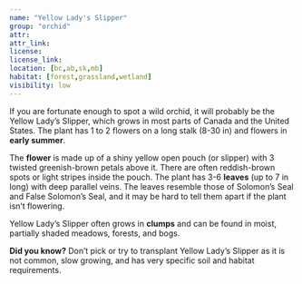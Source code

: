 ```yaml
--- 
name: "Yellow Lady's Slipper"
group: "orchid"
attr: 
attr_link: 
license: 
license_link: 
location: [bc,ab,sk,mb]
habitat: [forest,grassland,wetland]
visibility: low 
---
```

If you are fortunate enough to spot a wild orchid, it will probably be the Yellow Lady’s Slipper, which grows in most parts of Canada and the United States. The plant has 1 to 2 flowers on a long stalk (8-30 in) and flowers in **early summer**. 

The **flower** is made up of a shiny yellow open pouch (or slipper) with 3 twisted greenish-brown petals above it. There are often reddish-brown spots or light stripes inside the pouch. The plant has 3-6 **leaves** (up to 7 in long) with deep parallel veins. The leaves resemble those of Solomon’s Seal and False Solomon’s Seal, and it may be hard to tell them apart if the plant isn’t flowering.

Yellow Lady’s Slipper often grows in **clumps** and can be found in moist, partially shaded meadows, forests, and bogs. 

**Did you know?** Don’t pick or try to transplant Yellow Lady’s Slipper as it is not common, slow growing, and has very specific soil and habitat requirements.
